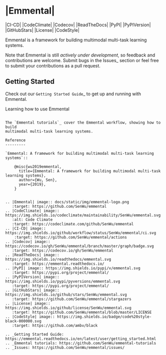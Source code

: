 |Emmental|
==========

|CI-CD| |CodeClimate| |Codecov| |ReadTheDocs| |PyPI| |PyPIVersion| |GitHubStars| |License| |CodeStyle|

Emmental is a framework for building multimodal multi-task learning systems.

Note that Emmental is still *actively under development*, so feedback and
contributions are welcome. Submit bugs in the Issues_ section or feel free to
submit your contributions as a pull request.

Getting Started
---------------

Check out our `Getting Started Guide`_ to get up and running with Emmental.

Learning how to use Emmental
~~~~~~~~~~~~~~~~~~~~~~~~~~~~

The `Emmental tutorials`_ cover the Emmental workflow, showing how to build
multimodal multi-task learning systems.

Reference
---------

`Emmental: A framework for building multimodal multi-task learning systems`::

    @misc{wu2019emmental,
      title={Emmental: A framework for building multimodal multi-task learning systems},
      author={Wu, Sen},
      year={2019},
    }


.. |Emmental| image:: docs/static/img/emmental-logo.png
   :target: https://github.com/SenWu/emmental
.. |CodeClimate| image:: https://img.shields.io/codeclimate/maintainability/SenWu/emmental.svg
   :alt: Code Climate
   :target: https://codeclimate.com/github/SenWu/emmental
.. |CI-CD| image:: https://img.shields.io/github/workflow/status/SenWu/emmental/ci.svg
    :target: https://github.com/SenWu/emmental/actions
.. |Codecov| image:: https://codecov.io/gh/SenWu/emmental/branch/master/graph/badge.svg
   :target: https://codecov.io/gh/SenWu/emmental
.. |ReadTheDocs| image:: https://img.shields.io/readthedocs/emmental.svg
   :target: https://emmental.readthedocs.io/
.. |PyPI| image:: https://img.shields.io/pypi/v/emmental.svg
   :target: https://pypi.org/project/emmental/
.. |PyPIVersion| image:: https://img.shields.io/pypi/pyversions/emmental.svg
   :target: https://pypi.org/project/emmental/
.. |GitHubStars| image:: https://img.shields.io/github/stars/SenWu/emmental.svg
   :target: https://github.com/SenWu/emmental/stargazers
.. |License| image:: https://img.shields.io/github/license/SenWu/emmental.svg
   :target: https://github.com/SenWu/emmental/blob/master/LICENSE
.. |CodeStyle| image:: https://img.shields.io/badge/code%20style-black-000000.svg
   :target: https://github.com/ambv/black

.. _Getting Started Guide: https://emmental.readthedocs.io/en/latest/user/getting_started.html
.. _Emmental tutorials: https://github.com/SenWu/emmental-tutorials
.. _Issues: https://github.com/SenWu/emmental/issues/
